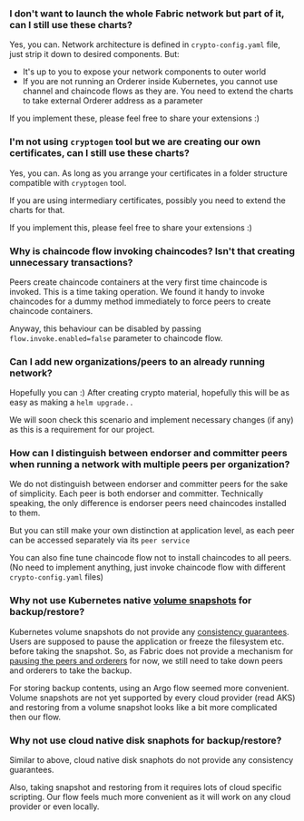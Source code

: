 ### I don't want to launch the whole Fabric network but part of it, can I still use these charts?

Yes, you can. Network architecture is defined in `crypto-config.yaml` file, just strip it down to desired components.
But: 
* It's up to you to expose your network components to outer world
* If you are not running an Orderer inside Kubernetes, you cannot use channel and chaincode flows as they are. 
You need to extend the charts to take external Orderer address as a parameter

If you implement these, please feel free to share your extensions :)

### I'm not using `cryptogen` tool but we are creating our own certificates, can I still use these charts?

Yes, you can. As long as you arrange your certificates in a folder structure compatible with `cryptogen` tool.

If you are using intermediary certificates, possibly you need to extend the charts for that.

If you implement this, please feel free to share your extensions :)

### Why is chaincode flow invoking chaincodes? Isn't that creating unnecessary transactions?

Peers create chaincode containers at the very first time chaincode is invoked. This is a time taking operation.
We found it handy to invoke chaincodes for a dummy method immediately to force peers to create chaincode containers.

Anyway, this behaviour can be disabled by passing `flow.invoke.enabled=false` parameter to chaincode flow.

### Can I add new organizations/peers to an already running network?

Hopefully you can :) After creating crypto material, hopefully this will be as easy as making a `helm upgrade..`

We will soon check this scenario and implement necessary changes (if any) as this is a requirement for our project. 

### How can I distinguish between endorser and committer peers when running a network with multiple peers per organization?

We do not distinguish between endorser and committer peers for the sake of simplicity. Each peer is both endorser and committer. 
Technically speaking, the only difference is endorser peers need chaincodes installed to them.

But you can still make your own distinction at application level, as each peer can be accessed separately via its `peer service`

You can also fine tune chaincode flow not to install chaincodes to all peers. (No need to implement anything, 
just invoke chaincode flow with different `crypto-config.yaml` files)

### Why not use Kubernetes native [volume snapshots](https://kubernetes.io/docs/concepts/storage/volume-snapshots/) for backup/restore?

Kubernetes volume snapshots do not provide any [consistency guarantees](https://kubernetes.io/blog/2018/10/09/introducing-volume-snapshot-alpha-for-kubernetes/). 
Users are supposed to pause the application or freeze the filesystem etc. before taking the snapshot. So, as Fabric does not provide 
a mechanism for [pausing the peers and orderers](https://jira.hyperledger.org/browse/FAB-15542) for now, we still need to take down 
peers and orderers to take the backup.

For storing backup contents, using an Argo flow seemed more convenient. Volume snapshots are not yet supported by every cloud provider (read AKS) and restoring from a volume snapshot looks like a bit more complicated then our flow.

### Why not use cloud native disk snaphots for backup/restore?

Similar to above, cloud native disk snaphots do not provide any consistency guarantees.

Also, taking snapshot and restoring from it requires lots of cloud specific scripting. Our flow feels much more convenient as it will work on any cloud provider or even locally.
